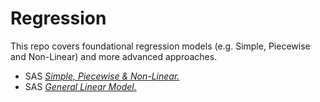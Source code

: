 Regression
==========

This repo covers foundational regression models (e.g. Simple, Piecewise and Non-Linear) and more advanced approaches.

-   SAS [*Simple, Piecewise & Non-Linear.*](SimplePiecewiseNonLinear.md)
-   SAS [*General Linear Model.*](GeneralLinearModel.md)

